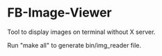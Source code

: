 # FB-Image-Viewer

Tool to display images on terminal without X server.

Run "make all" to generate bin/img_reader file.
